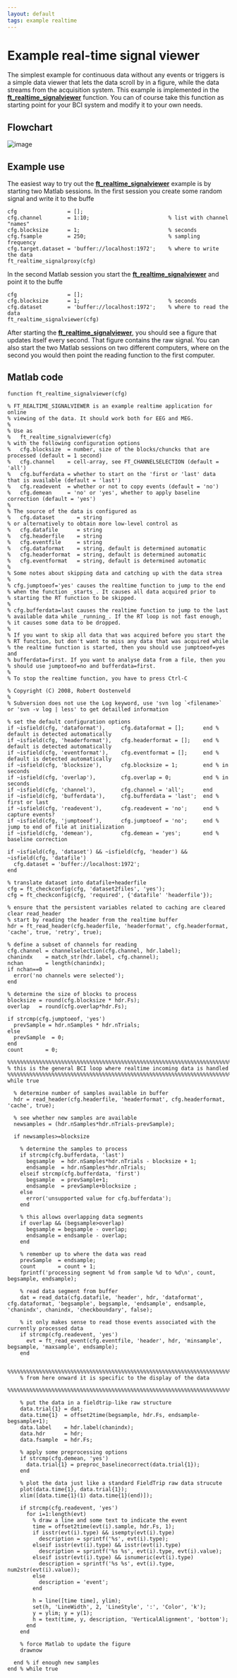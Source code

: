 ```yaml
---
layout: default
tags: example realtime
---
```


# Example real-time signal viewer

The simplest example for continuous data without any events or triggers is a simple data viewer that lets the data scroll by in a figure, while the data streams from the acquisition system. This example is implemented in the **[ft_realtime_signalviewer](/reference/ft_realtime_signalviewer)** function. You can of course take this function as starting point for your BCI system and modify it to your own needs.

## Flowchart

![image](/media/example/realtime/realtime_signalviewer.png@300)
## Example use

The easiest way to try out the **[ft_realtime_signalviewer](/reference/ft_realtime_signalviewer)** example is by starting two Matlab sessions. In the first session you create some random signal and write it to the buffe

    cfg                = [];
    cfg.channel        = 1:10;                         % list with channel "names"
    cfg.blocksize      = 1;                            % seconds
    cfg.fsample        = 250;                          % sampling frequency
    cfg.target.dataset = 'buffer://localhost:1972';    % where to write the data
    ft_realtime_signalproxy(cfg)

In the second Matlab session you start the **[ft_realtime_signalviewer](/reference/ft_realtime_signalviewer)** and point it to the buffe

    cfg                = [];
    cfg.blocksize      = 1;                            % seconds
    cfg.dataset        = 'buffer://localhost:1972';    % where to read the data
    ft_realtime_signalviewer(cfg)

After starting the **[ft_realtime_signalviewer](/reference/ft_realtime_signalviewer)**, you should see a figure that updates itself every second. That figure contains the raw signal. You can also start the two Matlab sessions on two different computers, where on the second you would then point the reading function to the first computer.

## Matlab code

	function ft_realtime_signalviewer(cfg)
	
	% FT_REALTIME_SIGNALVIEWER is an example realtime application for online
	% viewing of the data. It should work both for EEG and MEG.
	%
	% Use as
	%   ft_realtime_signalviewer(cfg)
	% with the following configuration options
	%   cfg.blocksize  = number, size of the blocks/chuncks that are processed (default = 1 second)
	%   cfg.channel    = cell-array, see FT_CHANNELSELECTION (default = 'all')
	%   cfg.bufferdata = whether to start on the 'first or 'last' data that is available (default = 'last')
	%   cfg.readevent  = whether or not to copy events (default = 'no')
	%   cfg.demean     = 'no' or 'yes', whether to apply baseline correction (default = 'yes')
	%
	% The source of the data is configured as
	%   cfg.dataset       = string
	% or alternatively to obtain more low-level control as
	%   cfg.datafile      = string
	%   cfg.headerfile    = string
	%   cfg.eventfile     = string
	%   cfg.dataformat    = string, default is determined automatic
	%   cfg.headerformat  = string, default is determined automatic
	%   cfg.eventformat   = string, default is determined automatic
	%
	% Some notes about skipping data and catching up with the data strea
	%
	% cfg.jumptoeof='yes' causes the realtime function to jump to the end
	% when the function _starts_. It causes all data acquired prior to
	% starting the RT function to be skipped.
	% 
	% cfg.bufferdata=last causes the realtime function to jump to the last
	% available data while _running_. If the RT loop is not fast enough,
	% it causes some data to be dropped.
	% 
	% If you want to skip all data that was acquired before you start the
	% RT function, but don't want to miss any data that was acquired while
	% the realtime function is started, then you should use jumptoeof=yes and
	% bufferdata=first. If you want to analyse data from a file, then you
	% should use jumptoeof=no and bufferdata=first.
	%
	% To stop the realtime function, you have to press Ctrl-C
	
	% Copyright (C) 2008, Robert Oostenveld
	%
	% Subversion does not use the Log keyword, use 'svn log `<filename>` or 'svn -v log | less' to get detailled information
	
	% set the default configuration options
	if ~isfield(cfg, 'dataformat'),     cfg.dataformat = [];      end % default is detected automatically
	if ~isfield(cfg, 'headerformat'),   cfg.headerformat = [];    end % default is detected automatically
	if ~isfield(cfg, 'eventformat'),    cfg.eventformat = [];     end % default is detected automatically
	if ~isfield(cfg, 'blocksize'),      cfg.blocksize = 1;        end % in seconds
	if ~isfield(cfg, 'overlap'),        cfg.overlap = 0;          end % in seconds
	if ~isfield(cfg, 'channel'),        cfg.channel = 'all';      end
	if ~isfield(cfg, 'bufferdata'),     cfg.bufferdata = 'last';  end % first or last
	if ~isfield(cfg, 'readevent'),      cfg.readevent = 'no';     end % capture events?
	if ~isfield(cfg, 'jumptoeof'),      cfg.jumptoeof = 'no';     end % jump to end of file at initialization
	if ~isfield(cfg, 'demean'),         cfg.demean = 'yes';       end % baseline correction
	
	if ~isfield(cfg, 'dataset') && ~isfield(cfg, 'header') && ~isfield(cfg, 'datafile')
	  cfg.dataset = 'buffer://localhost:1972';
	end
	
	% translate dataset into datafile+headerfile
	cfg = ft_checkconfig(cfg, 'dataset2files', 'yes');
	cfg = ft_checkconfig(cfg, 'required', {'datafile' 'headerfile'});
	
	% ensure that the persistent variables related to caching are cleared
	clear read_header
	% start by reading the header from the realtime buffer
	hdr = ft_read_header(cfg.headerfile, 'headerformat', cfg.headerformat, 'cache', true, 'retry', true);
	
	% define a subset of channels for reading
	cfg.channel = channelselection(cfg.channel, hdr.label);
	chanindx    = match_str(hdr.label, cfg.channel);
	nchan       = length(chanindx);
	if nchan==0
	  error('no channels were selected');
	end
	
	% determine the size of blocks to process
	blocksize = round(cfg.blocksize * hdr.Fs);
	overlap   = round(cfg.overlap*hdr.Fs);
	
	if strcmp(cfg.jumptoeof, 'yes')
	  prevSample = hdr.nSamples * hdr.nTrials;
	else
	  prevSample  = 0;
	end
	count       = 0;
	
	%%%%%%%%%%%%%%%%%%%%%%%%%%%%%%%%%%%%%%%%%%%%%%%%%%%%%%%%%%%%%%%%%%%%%%%%%%%%%%%%
	% this is the general BCI loop where realtime incoming data is handled
	%%%%%%%%%%%%%%%%%%%%%%%%%%%%%%%%%%%%%%%%%%%%%%%%%%%%%%%%%%%%%%%%%%%%%%%%%%%%%%%%
	while true
	
	  % determine number of samples available in buffer
	  hdr = read_header(cfg.headerfile, 'headerformat', cfg.headerformat, 'cache', true);
	
	  % see whether new samples are available
	  newsamples = (hdr.nSamples*hdr.nTrials-prevSample);
	
	  if newsamples>=blocksize
	
	    % determine the samples to process
	    if strcmp(cfg.bufferdata, 'last')
	      begsample  = hdr.nSamples*hdr.nTrials - blocksize + 1;
	      endsample  = hdr.nSamples*hdr.nTrials;
	    elseif strcmp(cfg.bufferdata, 'first')
	      begsample  = prevSample+1;
	      endsample  = prevSample+blocksize ;
	    else
	      error('unsupported value for cfg.bufferdata');
	    end
	
	    % this allows overlapping data segments
	    if overlap && (begsample>overlap)
	      begsample = begsample - overlap;
	      endsample = endsample - overlap;
	    end
	
	    % remember up to where the data was read
	    prevSample  = endsample;
	    count       = count + 1;
	    fprintf('processing segment %d from sample %d to %d\n', count, begsample, endsample);
	
	    % read data segment from buffer
	    dat = read_data(cfg.datafile, 'header', hdr, 'dataformat', cfg.dataformat, 'begsample', begsample, 'endsample', endsample, 'chanindx', chanindx, 'checkboundary', false);
	
	    % it only makes sense to read those events associated with the currently processed data
	    if strcmp(cfg.readevent, 'yes')
	      evt = ft_read_event(cfg.eventfile, 'header', hdr, 'minsample', begsample, 'maxsample', endsample);
	    end
	
	    %%%%%%%%%%%%%%%%%%%%%%%%%%%%%%%%%%%%%%%%%%%%%%%%%%%%%%%%%%%%%%%%%%%%%%%%%%%%%%%%
	    % from here onward it is specific to the display of the data
	    %%%%%%%%%%%%%%%%%%%%%%%%%%%%%%%%%%%%%%%%%%%%%%%%%%%%%%%%%%%%%%%%%%%%%%%%%%%%%%%%
	
	    % put the data in a fieldtrip-like raw structure
	    data.trial{1} = dat;
	    data.time{1}  = offset2time(begsample, hdr.Fs, endsample-begsample+1);
	    data.label    = hdr.label(chanindx);
	    data.hdr      = hdr;
	    data.fsample  = hdr.Fs;
	
	    % apply some preprocessing options
	    if strcmp(cfg.demean, 'yes')
	      data.trial{1} = preproc_baselinecorrect(data.trial{1});
	    end
	
	    % plot the data just like a standard FieldTrip raw data strucute
	    plot(data.time{1}, data.trial{1});
	    xlim([data.time{1}(1) data.time{1}(end)]);
	
	    if strcmp(cfg.readevent, 'yes')
	      for i=1:length(evt)
	        % draw a line and some text to indicate the event
	        time = offset2time(evt(i).sample, hdr.Fs, 1);
	        if isstr(evt(i).type) && isempty(evt(i).type)
	          description = sprintf('%s', evt(i).type);
	        elseif isstr(evt(i).type) && isstr(evt(i).type)
	          description = sprintf('%s %s', evt(i).type, evt(i).value);
	        elseif isstr(evt(i).type) && isnumeric(evt(i).type)
	          description = sprintf('%s %s', evt(i).type, num2str(evt(i).value));
	        else
	          description = 'event';
	        end
	
	        h = line([time time], ylim);
	        set(h, 'LineWidth', 2, 'LineStyle', ':', 'Color', 'k');
	        y = ylim; y = y(1);
	        h = text(time, y, description, 'VerticalAlignment', 'bottom');
	      end
	    end
	
	    % force Matlab to update the figure
	    drawnow
	
	  end % if enough new samples
	end % while true

